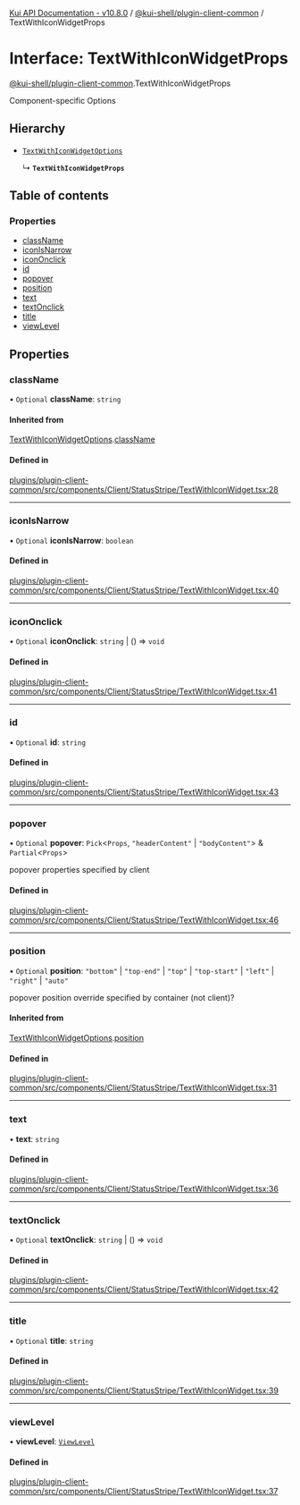[Kui API Documentation - v10.8.0](../README.md) / [@kui-shell/plugin-client-common](../modules/kui_shell_plugin_client_common.md) / TextWithIconWidgetProps

# Interface: TextWithIconWidgetProps

[@kui-shell/plugin-client-common](../modules/kui_shell_plugin_client_common.md).TextWithIconWidgetProps

Component-specific Options

## Hierarchy

- [`TextWithIconWidgetOptions`](kui_shell_plugin_client_common.TextWithIconWidgetOptions.md)

  ↳ **`TextWithIconWidgetProps`**

## Table of contents

### Properties

- [className](kui_shell_plugin_client_common.TextWithIconWidgetProps.md#classname)
- [iconIsNarrow](kui_shell_plugin_client_common.TextWithIconWidgetProps.md#iconisnarrow)
- [iconOnclick](kui_shell_plugin_client_common.TextWithIconWidgetProps.md#icononclick)
- [id](kui_shell_plugin_client_common.TextWithIconWidgetProps.md#id)
- [popover](kui_shell_plugin_client_common.TextWithIconWidgetProps.md#popover)
- [position](kui_shell_plugin_client_common.TextWithIconWidgetProps.md#position)
- [text](kui_shell_plugin_client_common.TextWithIconWidgetProps.md#text)
- [textOnclick](kui_shell_plugin_client_common.TextWithIconWidgetProps.md#textonclick)
- [title](kui_shell_plugin_client_common.TextWithIconWidgetProps.md#title)
- [viewLevel](kui_shell_plugin_client_common.TextWithIconWidgetProps.md#viewlevel)

## Properties

### className

• `Optional` **className**: `string`

#### Inherited from

[TextWithIconWidgetOptions](kui_shell_plugin_client_common.TextWithIconWidgetOptions.md).[className](kui_shell_plugin_client_common.TextWithIconWidgetOptions.md#classname)

#### Defined in

[plugins/plugin-client-common/src/components/Client/StatusStripe/TextWithIconWidget.tsx:28](https://github.com/kubernetes-sigs/kui/blob/kui/plugins/plugin-client-common/src/components/Client/StatusStripe/TextWithIconWidget.tsx#L28)

---

### iconIsNarrow

• `Optional` **iconIsNarrow**: `boolean`

#### Defined in

[plugins/plugin-client-common/src/components/Client/StatusStripe/TextWithIconWidget.tsx:40](https://github.com/kubernetes-sigs/kui/blob/kui/plugins/plugin-client-common/src/components/Client/StatusStripe/TextWithIconWidget.tsx#L40)

---

### iconOnclick

• `Optional` **iconOnclick**: `string` \| () => `void`

#### Defined in

[plugins/plugin-client-common/src/components/Client/StatusStripe/TextWithIconWidget.tsx:41](https://github.com/kubernetes-sigs/kui/blob/kui/plugins/plugin-client-common/src/components/Client/StatusStripe/TextWithIconWidget.tsx#L41)

---

### id

• `Optional` **id**: `string`

#### Defined in

[plugins/plugin-client-common/src/components/Client/StatusStripe/TextWithIconWidget.tsx:43](https://github.com/kubernetes-sigs/kui/blob/kui/plugins/plugin-client-common/src/components/Client/StatusStripe/TextWithIconWidget.tsx#L43)

---

### popover

• `Optional` **popover**: `Pick`<`Props`, `"headerContent"` \| `"bodyContent"`\> & `Partial`<`Props`\>

popover properties specified by client

#### Defined in

[plugins/plugin-client-common/src/components/Client/StatusStripe/TextWithIconWidget.tsx:46](https://github.com/kubernetes-sigs/kui/blob/kui/plugins/plugin-client-common/src/components/Client/StatusStripe/TextWithIconWidget.tsx#L46)

---

### position

• `Optional` **position**: `"bottom"` \| `"top-end"` \| `"top"` \| `"top-start"` \| `"left"` \| `"right"` \| `"auto"`

popover position override specified by container (not client)?

#### Inherited from

[TextWithIconWidgetOptions](kui_shell_plugin_client_common.TextWithIconWidgetOptions.md).[position](kui_shell_plugin_client_common.TextWithIconWidgetOptions.md#position)

#### Defined in

[plugins/plugin-client-common/src/components/Client/StatusStripe/TextWithIconWidget.tsx:31](https://github.com/kubernetes-sigs/kui/blob/kui/plugins/plugin-client-common/src/components/Client/StatusStripe/TextWithIconWidget.tsx#L31)

---

### text

• **text**: `string`

#### Defined in

[plugins/plugin-client-common/src/components/Client/StatusStripe/TextWithIconWidget.tsx:36](https://github.com/kubernetes-sigs/kui/blob/kui/plugins/plugin-client-common/src/components/Client/StatusStripe/TextWithIconWidget.tsx#L36)

---

### textOnclick

• `Optional` **textOnclick**: `string` \| () => `void`

#### Defined in

[plugins/plugin-client-common/src/components/Client/StatusStripe/TextWithIconWidget.tsx:42](https://github.com/kubernetes-sigs/kui/blob/kui/plugins/plugin-client-common/src/components/Client/StatusStripe/TextWithIconWidget.tsx#L42)

---

### title

• `Optional` **title**: `string`

#### Defined in

[plugins/plugin-client-common/src/components/Client/StatusStripe/TextWithIconWidget.tsx:39](https://github.com/kubernetes-sigs/kui/blob/kui/plugins/plugin-client-common/src/components/Client/StatusStripe/TextWithIconWidget.tsx#L39)

---

### viewLevel

• **viewLevel**: [`ViewLevel`](../modules/kui_shell_plugin_client_common.md#viewlevel)

#### Defined in

[plugins/plugin-client-common/src/components/Client/StatusStripe/TextWithIconWidget.tsx:37](https://github.com/kubernetes-sigs/kui/blob/kui/plugins/plugin-client-common/src/components/Client/StatusStripe/TextWithIconWidget.tsx#L37)
